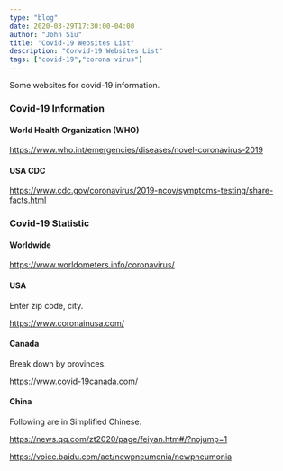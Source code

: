 ```yaml
---
type: "blog"
date: 2020-03-29T17:30:00-04:00
author: "John Siu"
title: "Covid-19 Websites List"
description: "Corvid-19 Websites List"
tags: ["covid-19","corona virus"]
---
```


Some websites for covid-19 information.

<!--more-->

### Covid-19 Information

#### World Health Organization (WHO)

https://www.who.int/emergencies/diseases/novel-coronavirus-2019

#### USA CDC

https://www.cdc.gov/coronavirus/2019-ncov/symptoms-testing/share-facts.html

### Covid-19 Statistic

#### Worldwide

https://www.worldometers.info/coronavirus/

#### USA

Enter zip code, city.

https://www.coronainusa.com/

#### Canada

Break down by provinces.

https://www.covid-19canada.com/

#### China

Following are in Simplified Chinese.

https://news.qq.com/zt2020/page/feiyan.htm#/?nojump=1

https://voice.baidu.com/act/newpneumonia/newpneumonia
